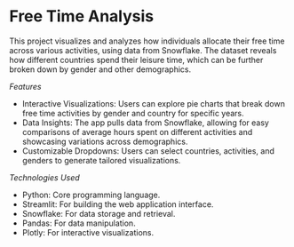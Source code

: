 # Free Time Analysis
This project visualizes and analyzes how individuals allocate their free time across various activities, using data from Snowflake. The dataset reveals how different countries spend their leisure time, which can be further broken down by gender and other demographics.

*Features*
* Interactive Visualizations: Users can explore pie charts that break down free time activities by gender and country for specific years.
* Data Insights: The app pulls data from Snowflake, allowing for easy comparisons of average hours spent on different activities and showcasing variations across demographics.
* Customizable Dropdowns: Users can select countries, activities, and genders to generate tailored visualizations.

*Technologies Used*
* Python: Core programming language.
* Streamlit: For building the web application interface.
* Snowflake: For data storage and retrieval.
* Pandas: For data manipulation.
* Plotly: For interactive visualizations.
